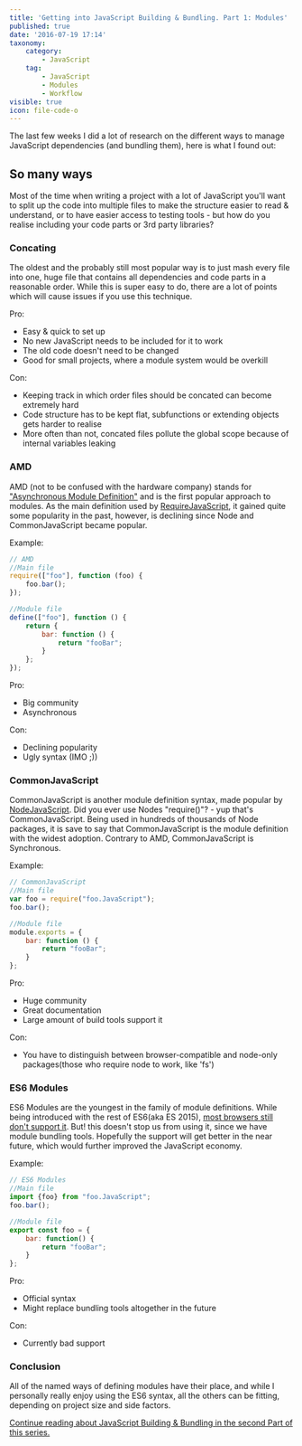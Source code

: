 ```yaml
---
title: 'Getting into JavaScript Building & Bundling. Part 1: Modules'
published: true
date: '2016-07-19 17:14'
taxonomy:
    category:
        - JavaScript
    tag:
        - JavaScript
        - Modules
        - Workflow
visible: true
icon: file-code-o
---
```


The last few weeks I did a lot of research on the different ways to manage JavaScript dependencies (and bundling them), here is what I found out:

## So many ways

Most of the time when writing a project with a lot of JavaScript you'll want to split up the code into multiple files to make the structure easier to read & understand, or to have easier access to testing tools - but how do you realise including your code parts or 3rd party libraries?

### Concating

The oldest and the probably still most popular way is to just mash every file into one, huge file that contains all dependencies and code parts in a reasonable order. While this is super easy to do, there are a lot of points which will cause issues if you use this technique.

Pro:

- Easy & quick to set up
- No new JavaScript needs to be included for it to work
- The old code doesn't need to be changed
- Good for small projects, where a module system would be overkill

Con:

- Keeping track in which order files should be concated can become extremely hard
- Code structure has to be kept flat, subfunctions or extending objects gets harder to realise
- More often than not, concated files pollute the global scope because of internal variables leaking

### AMD

AMD (not to be confused with the hardware company) stands for ["Asynchronous Module Definition"](http://requireJavaScript.org/docs/whyamd.html#amd) and is the first popular approach to modules. As the main definition used by [RequireJavaScript](http://requireJavaScript.org/), it gained quite some popularity in the past, however, is declining since Node and CommonJavaScript became popular.

Example:

```JavaScript
// AMD
//Main file
require(["foo"], function (foo) {
    foo.bar();
});

//Module file
define(["foo"], function () {
    return {
        bar: function () {
            return "fooBar";
        }
    };
});
```

Pro:

- Big community
- Asynchronous

Con:

- Declining popularity
- Ugly syntax (IMO ;))

### CommonJavaScript

CommonJavaScript is another module definition syntax, made popular by [NodeJavaScript](https://nodeJavaScript.org/en/). Did you ever use Nodes "require()"? - yup that's CommonJavaScript. Being used in hundreds of thousands of Node packages, it is save to say that CommonJavaScript is the module definition with the widest adoption. Contrary to AMD, CommonJavaScript is Synchronous.

Example:

```JavaScript
// CommonJavaScript
//Main file
var foo = require("foo.JavaScript");
foo.bar();

//Module file
module.exports = {
    bar: function () {
        return "fooBar";
    }
};
```

Pro:

- Huge community
- Great documentation
- Large amount of build tools support it

Con:

- You have to distinguish between browser-compatible and node-only packages(those who require node to work, like 'fs')

### ES6 Modules

ES6 Modules are the youngest in the family of module definitions. While being introduced with the rest of ES6(aka ES 2015), [most browsers still don't support it](https://developer.mozilla.org/en/docs/web/JavaScript/reference/statements/import#Browser_compatibility). But! this doesn't stop us from using it, since we have module bundling tools. Hopefully the support will get better in the near future, which would further improved the JavaScript economy.

Example:

```JavaScript
// ES6 Modules
//Main file
import {foo} from "foo.JavaScript";
foo.bar();

//Module file
export const foo = {
    bar: function() {
        return "fooBar";
    }
};
```

Pro:

- Official syntax
- Might replace bundling tools altogether in the future

Con:

- Currently bad support

### Conclusion

All of the named ways of defining modules have their place, and while I personally really enjoy using the ES6 syntax, all the others can be fitting, depending on project size and side factors.

[Continue reading about JavaScript Building & Bundling in the second Part of this series.](https://f-rilling.com/getting-into-javascript-building-and-bundling-part-2-bundling-tools)
